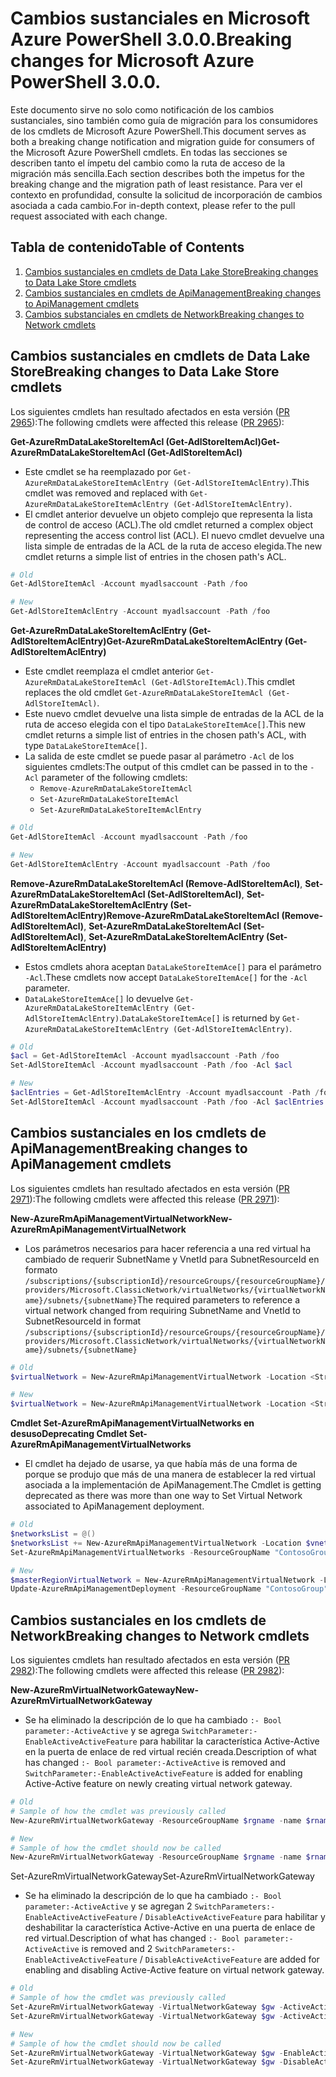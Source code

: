 # <a name="breaking-changes-for-microsoft-azure-powershell-300"></a><span data-ttu-id="67c6a-101">Cambios sustanciales en Microsoft Azure PowerShell 3.0.0.</span><span class="sxs-lookup"><span data-stu-id="67c6a-101">Breaking changes for Microsoft Azure PowerShell 3.0.0.</span></span>

<span data-ttu-id="67c6a-102">Este documento sirve no solo como notificación de los cambios sustanciales, sino también como guía de migración para los consumidores de los cmdlets de Microsoft Azure PowerShell.</span><span class="sxs-lookup"><span data-stu-id="67c6a-102">This document serves as both a breaking change notification and migration guide for consumers of the Microsoft Azure PowerShell cmdlets.</span></span>  <span data-ttu-id="67c6a-103">En todas las secciones se describen tanto el ímpetu del cambio como la ruta de acceso de la migración más sencilla.</span><span class="sxs-lookup"><span data-stu-id="67c6a-103">Each section describes both the impetus for the breaking change and the migration path of least resistance.</span></span>  <span data-ttu-id="67c6a-104">Para ver el contexto en profundidad, consulte la solicitud de incorporación de cambios asociada a cada cambio.</span><span class="sxs-lookup"><span data-stu-id="67c6a-104">For in-depth context, please refer to the pull request associated with each change.</span></span>

## <a name="table-of-contents"></a><span data-ttu-id="67c6a-105">Tabla de contenido</span><span class="sxs-lookup"><span data-stu-id="67c6a-105">Table of Contents</span></span>
1. [<span data-ttu-id="67c6a-106">Cambios sustanciales en cmdlets de Data Lake Store</span><span class="sxs-lookup"><span data-stu-id="67c6a-106">Breaking changes to Data Lake Store cmdlets</span></span>](#breaking-changes-to-data-lake-store-cmdlets)
2. [<span data-ttu-id="67c6a-107">Cambios sustanciales en cmdlets de ApiManagement</span><span class="sxs-lookup"><span data-stu-id="67c6a-107">Breaking changes to ApiManagement cmdlets</span></span>](#breaking-changes-to-apimanagement-cmdlets)
3. [<span data-ttu-id="67c6a-108">Cambios substanciales en cmdlets de Network</span><span class="sxs-lookup"><span data-stu-id="67c6a-108">Breaking changes to Network cmdlets</span></span>](#breaking-changes-to-network-cmdlets)

## <a name="breaking-changes-to-data-lake-store-cmdlets"></a><span data-ttu-id="67c6a-109">Cambios sustanciales en cmdlets de Data Lake Store</span><span class="sxs-lookup"><span data-stu-id="67c6a-109">Breaking changes to Data Lake Store cmdlets</span></span>

<span data-ttu-id="67c6a-110">Los siguientes cmdlets han resultado afectados en esta versión ([PR 2965](https://github.com/Azure/azure-powershell/pull/2965)):</span><span class="sxs-lookup"><span data-stu-id="67c6a-110">The following cmdlets were affected this release ([PR 2965](https://github.com/Azure/azure-powershell/pull/2965)):</span></span>

<span data-ttu-id="67c6a-111">**Get-AzureRmDataLakeStoreItemAcl (Get-AdlStoreItemAcl)**</span><span class="sxs-lookup"><span data-stu-id="67c6a-111">**Get-AzureRmDataLakeStoreItemAcl (Get-AdlStoreItemAcl)**</span></span>
- <span data-ttu-id="67c6a-112">Este cmdlet se ha reemplazado por ``Get-AzureRmDataLakeStoreItemAclEntry (Get-AdlStoreItemAclEntry)``.</span><span class="sxs-lookup"><span data-stu-id="67c6a-112">This cmdlet was removed and replaced with ``Get-AzureRmDataLakeStoreItemAclEntry (Get-AdlStoreItemAclEntry)``.</span></span>
- <span data-ttu-id="67c6a-113">El cmdlet anterior devuelve un objeto complejo que representa la lista de control de acceso (ACL).</span><span class="sxs-lookup"><span data-stu-id="67c6a-113">The old cmdlet returned a complex object representing the access control list (ACL).</span></span> <span data-ttu-id="67c6a-114">El nuevo cmdlet devuelve una lista simple de entradas de la ACL de la ruta de acceso elegida.</span><span class="sxs-lookup"><span data-stu-id="67c6a-114">The new cmdlet returns a simple list of entries in the chosen path's ACL.</span></span>

```powershell
# Old
Get-AdlStoreItemAcl -Account myadlsaccount -Path /foo

# New
Get-AdlStoreItemAclEntry -Account myadlsaccount -Path /foo
```

<span data-ttu-id="67c6a-115">**Get-AzureRmDataLakeStoreItemAclEntry (Get-AdlStoreItemAclEntry)**</span><span class="sxs-lookup"><span data-stu-id="67c6a-115">**Get-AzureRmDataLakeStoreItemAclEntry (Get-AdlStoreItemAclEntry)**</span></span>
- <span data-ttu-id="67c6a-116">Este cmdlet reemplaza el cmdlet anterior ``Get-AzureRmDataLakeStoreItemAcl (Get-AdlStoreItemAcl)``.</span><span class="sxs-lookup"><span data-stu-id="67c6a-116">This cmdlet replaces the old cmdlet ``Get-AzureRmDataLakeStoreItemAcl (Get-AdlStoreItemAcl)``.</span></span>
- <span data-ttu-id="67c6a-117">Este nuevo cmdlet devuelve una lista simple de entradas de la ACL de la ruta de acceso elegida con el tipo ``DataLakeStoreItemAce[]``.</span><span class="sxs-lookup"><span data-stu-id="67c6a-117">This new cmdlet returns a simple list of entries in the chosen path's ACL, with type ``DataLakeStoreItemAce[]``.</span></span>
- <span data-ttu-id="67c6a-118">La salida de este cmdlet se puede pasar al parámetro ``-Acl`` de los siguientes cmdlets:</span><span class="sxs-lookup"><span data-stu-id="67c6a-118">The output of this cmdlet can be passed in to the ``-Acl`` parameter of the following cmdlets:</span></span>
   - ``Remove-AzureRmDataLakeStoreItemAcl``
   - ``Set-AzureRmDataLakeStoreItemAcl``
   - ``Set-AzureRmDataLakeStoreItemAclEntry``

```powershell
# Old
Get-AdlStoreItemAcl -Account myadlsaccount -Path /foo

# New
Get-AdlStoreItemAclEntry -Account myadlsaccount -Path /foo
```

<span data-ttu-id="67c6a-119">**Remove-AzureRmDataLakeStoreItemAcl (Remove-AdlStoreItemAcl)**, **Set-AzureRmDataLakeStoreItemAcl (Set-AdlStoreItemAcl)**, **Set-AzureRmDataLakeStoreItemAclEntry (Set-AdlStoreItemAclEntry)**</span><span class="sxs-lookup"><span data-stu-id="67c6a-119">**Remove-AzureRmDataLakeStoreItemAcl (Remove-AdlStoreItemAcl)**, **Set-AzureRmDataLakeStoreItemAcl (Set-AdlStoreItemAcl)**, **Set-AzureRmDataLakeStoreItemAclEntry (Set-AdlStoreItemAclEntry)**</span></span>
- <span data-ttu-id="67c6a-120">Estos cmdlets ahora aceptan ``DataLakeStoreItemAce[]`` para el parámetro ``-Acl``.</span><span class="sxs-lookup"><span data-stu-id="67c6a-120">These cmdlets now accept ``DataLakeStoreItemAce[]`` for the ``-Acl`` parameter.</span></span>
- <span data-ttu-id="67c6a-121">``DataLakeStoreItemAce[]`` lo devuelve ``Get-AzureRmDataLakeStoreItemAclEntry (Get-AdlStoreItemAclEntry)``.</span><span class="sxs-lookup"><span data-stu-id="67c6a-121">``DataLakeStoreItemAce[]`` is returned by ``Get-AzureRmDataLakeStoreItemAclEntry (Get-AdlStoreItemAclEntry)``.</span></span>

```powershell
# Old
$acl = Get-AdlStoreItemAcl -Account myadlsaccount -Path /foo
Set-AdlStoreItemAcl -Account myadlsaccount -Path /foo -Acl $acl

# New
$aclEntries = Get-AdlStoreItemAclEntry -Account myadlsaccount -Path /foo
Set-AdlStoreItemAcl -Account myadlsaccount -Path /foo -Acl $aclEntries
```

## <a name="breaking-changes-to-apimanagement-cmdlets"></a><span data-ttu-id="67c6a-122">Cambios sustanciales en los cmdlets de ApiManagement</span><span class="sxs-lookup"><span data-stu-id="67c6a-122">Breaking changes to ApiManagement cmdlets</span></span>

<span data-ttu-id="67c6a-123">Los siguientes cmdlets han resultado afectados en esta versión ([PR 2971](https://github.com/Azure/azure-powershell/pull/2971)):</span><span class="sxs-lookup"><span data-stu-id="67c6a-123">The following cmdlets were affected this release ([PR 2971](https://github.com/Azure/azure-powershell/pull/2971)):</span></span>

<span data-ttu-id="67c6a-124">**New-AzureRmApiManagementVirtualNetwork**</span><span class="sxs-lookup"><span data-stu-id="67c6a-124">**New-AzureRmApiManagementVirtualNetwork**</span></span>
- <span data-ttu-id="67c6a-125">Los parámetros necesarios para hacer referencia a una red virtual ha cambiado de requerir SubnetName y VnetId para SubnetResourceId en formato ``/subscriptions/{subscriptionId}/resourceGroups/{resourceGroupName}/providers/Microsoft.ClassicNetwork/virtualNetworks/{virtualNetworkName}/subnets/{subnetName}``</span><span class="sxs-lookup"><span data-stu-id="67c6a-125">The required parameters to reference a virtual network changed from requiring SubnetName and VnetId to SubnetResourceId in format ``/subscriptions/{subscriptionId}/resourceGroups/{resourceGroupName}/providers/Microsoft.ClassicNetwork/virtualNetworks/{virtualNetworkName}/subnets/{subnetName}``</span></span>

```powershell
# Old
$virtualNetwork = New-AzureRmApiManagementVirtualNetwork -Location <String> -SubnetName <String> -VnetId <Guid>

# New
$virtualNetwork = New-AzureRmApiManagementVirtualNetwork -Location <String> -SubnetResourceId <String>

```

<span data-ttu-id="67c6a-126">**Cmdlet Set-AzureRmApiManagementVirtualNetworks en desuso**</span><span class="sxs-lookup"><span data-stu-id="67c6a-126">**Deprecating Cmdlet Set-AzureRmApiManagementVirtualNetworks**</span></span>
- <span data-ttu-id="67c6a-127">El cmdlet ha dejado de usarse, ya que había más de una forma de porque se produjo que más de una manera de establecer la red virtual asociada a la implementación de ApiManagement.</span><span class="sxs-lookup"><span data-stu-id="67c6a-127">The Cmdlet is getting deprecated as there was more than one way to Set Virtual Network associated to ApiManagement deployment.</span></span>

```powershell
# Old
$networksList = @()
$networksList += New-AzureRmApiManagementVirtualNetwork -Location $vnetLocation -VnetId $vnetId -SubnetName $subnetName
Set-AzureRmApiManagementVirtualNetworks -ResourceGroupName "ContosoGroup" -Name "ContosoApi" -VirtualNetworks $networksList

# New
$masterRegionVirtualNetwork = New-AzureRmApiManagementVirtualNetwork -Location <String> -SubnetResourceId <String>
Update-AzureRmApiManagementDeployment -ResourceGroupName "ContosoGroup" -Name "ContosoApi" -VirtualNetwork $masterRegionVirtualNetwork
```

## <a name="breaking-changes-to-network-cmdlets"></a><span data-ttu-id="67c6a-128">Cambios sustanciales en los cmdlets de Network</span><span class="sxs-lookup"><span data-stu-id="67c6a-128">Breaking changes to Network cmdlets</span></span>

<span data-ttu-id="67c6a-129">Los siguientes cmdlets han resultado afectados en esta versión ([PR 2982](https://github.com/Azure/azure-powershell/pull/2982)):</span><span class="sxs-lookup"><span data-stu-id="67c6a-129">The following cmdlets were affected this release ([PR 2982](https://github.com/Azure/azure-powershell/pull/2982)):</span></span>

<span data-ttu-id="67c6a-130">**New-AzureRmVirtualNetworkGateway**</span><span class="sxs-lookup"><span data-stu-id="67c6a-130">**New-AzureRmVirtualNetworkGateway**</span></span>
- <span data-ttu-id="67c6a-131">Se ha eliminado la descripción de lo que ha cambiado ``:- Bool parameter:-ActiveActive`` y se agrega ``SwitchParameter:-EnableActiveActiveFeature`` para habilitar la característica Active-Active en la puerta de enlace de red virtual recién creada.</span><span class="sxs-lookup"><span data-stu-id="67c6a-131">Description of what has changed ``:- Bool parameter:-ActiveActive`` is removed and ``SwitchParameter:-EnableActiveActiveFeature`` is added for enabling Active-Active feature on newly creating virtual network gateway.</span></span>

```powershell
# Old 
# Sample of how the cmdlet was previously called
New-AzureRmVirtualNetworkGateway -ResourceGroupName $rgname -name $rname -Location $location -IpConfigurations $vnetIpConfig1,$vnetIpConfig2 -GatewayType Vpn -VpnType RouteBased -EnableBgp $false -GatewaySku HighPerformance -ActiveActive $true

# New
# Sample of how the cmdlet should now be called
New-AzureRmVirtualNetworkGateway -ResourceGroupName $rgname -name $rname -Location $location -IpConfigurations $vnetIpConfig1,$vnetIpConfig2 -GatewayType Vpn -VpnType RouteBased -EnableBgp $false -GatewaySku HighPerformance -EnableActiveActiveFeature
```

<span data-ttu-id="67c6a-132">Set-AzureRmVirtualNetworkGateway</span><span class="sxs-lookup"><span data-stu-id="67c6a-132">Set-AzureRmVirtualNetworkGateway</span></span>
- <span data-ttu-id="67c6a-133">Se ha eliminado la descripción de lo que ha cambiado ``:- Bool parameter:-ActiveActive`` y se agregan 2 ``SwitchParameters:-EnableActiveActiveFeature`` / ``DisableActiveActiveFeature`` para habilitar y deshabilitar la característica Active-Active en una puerta de enlace de red virtual.</span><span class="sxs-lookup"><span data-stu-id="67c6a-133">Description of what has changed ``:- Bool parameter:-ActiveActive`` is removed and 2 ``SwitchParameters:-EnableActiveActiveFeature`` / ``DisableActiveActiveFeature`` are added for enabling and disabling Active-Active feature on virtual network gateway.</span></span>

```powershell
# Old
# Sample of how the cmdlet was previously called
Set-AzureRmVirtualNetworkGateway -VirtualNetworkGateway $gw -ActiveActive $true
Set-AzureRmVirtualNetworkGateway -VirtualNetworkGateway $gw -ActiveActive $false  

# New
# Sample of how the cmdlet should now be called
Set-AzureRmVirtualNetworkGateway -VirtualNetworkGateway $gw -EnableActiveActiveFeature
Set-AzureRmVirtualNetworkGateway -VirtualNetworkGateway $gw -DisableActiveActiveFeature
```